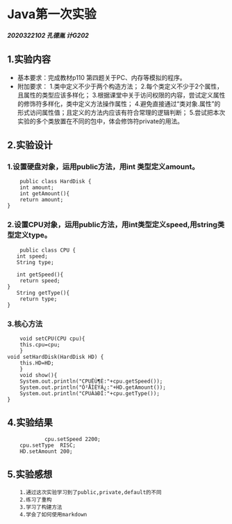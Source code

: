 # Java第一次实验
#####   2020322102  孔德胤  计G202
## 1.实验内容 
  - 基本要求：完成教材p110 第四题关于PC、内存等模拟的程序。
  - 附加要求：
           1.类中定义不少于两个构造方法；
           2.每个类定义不少于2个属性，且属性的类型应该多样化；
           3.根据课堂中关于访问权限的内容，尝试定义属性的修饰符多样化，类中定义方法操作属性；
           4.避免直接通过“类对象.属性”的形式访问属性值；且定义的方法内应该有符合常理的逻辑判断；
           5.尝试把本次实验的多个类放置在不同的包中，体会修饰符private的用法。
                
## 2.实验设计
###  1.设置硬盘对象，运用public方法，用int 类型定义amount。
        public class HardDisk {	
	    int amount;
	    int getAmount(){
		return amount;
	}
  ### 2.设置CPU对象，运用public方法，用int类型定义speed,用string类型定义type。
        public class CPU {
	   int speed;	
	   String type;
	
	   int getSpeed(){
		return speed;
	}	
	   String getType(){
		return type;		
	}
### 3.核心方法
        void setCPU(CPU cpu){
		this.cpu=cpu;
		}
	void setHardDisk(HardDisk HD) {
		this.HD=HD;
		}
        void show(){
		System.out.println("CPUËÙ¶È:"+cpu.getSpeed());
		System.out.println("Ó²ÅÌÈÝÁ¿:"+HD.getAmount());
		System.out.println("CPUÀàÐÍ:"+cpu.getType());
	}
                
## 4.实验结果
                cpu.setSpeed 2200;
		cpu.setType  RISC;
		HD.setAmount 200; 
                
                
## 5.实验感想      
        1.通过这次实验学习到了public,private,default的不同
        2.练习了重构
        3.学习了构建方法
        4.学会了如何使用markdown
        
                
